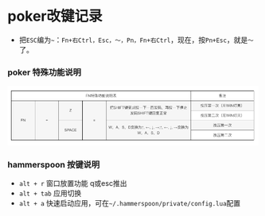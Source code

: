 # poker改键记录

- 把`ESC`编为`~`：`Fn+右Ctrl，Esc，～，Pn，Fn+右Ctrl`，现在，按`Pn+Esc`，就是`～`了。

### poker 特殊功能说明

![img](poker.png)

### hammerspoon 按键说明

- `alt + r` 窗口放置功能 q或esc推出
- `alt + tab` 应用切换
- `alt + a` 快速启动应用，可在`~/.hammerspoon/private/config.lua`配置
